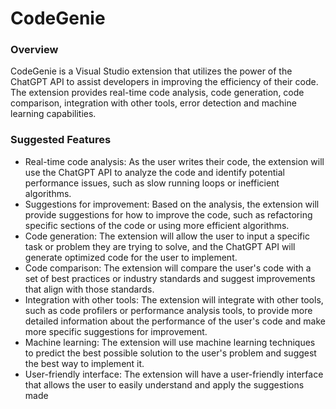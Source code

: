 # CodeGenie

### Overview

CodeGenie is a Visual Studio extension that utilizes the power of the ChatGPT API to assist developers in improving the efficiency of their code. The extension provides real-time code analysis, code generation, code comparison, integration with other tools, error detection and machine learning capabilities.

### Suggested Features

- Real-time code analysis: As the user writes their code, the extension will use the ChatGPT API to analyze the code and identify potential performance issues, such as slow running loops or inefficient algorithms.
- Suggestions for improvement: Based on the analysis, the extension will provide suggestions for how to improve the code, such as refactoring specific sections of the code or using more efficient algorithms.
- Code generation: The extension will allow the user to input a specific task or problem they are trying to solve, and the ChatGPT API will generate optimized code for the user to implement.
- Code comparison: The extension will compare the user's code with a set of best practices or industry standards and suggest improvements that align with those standards.
- Integration with other tools: The extension will integrate with other tools, such as code profilers or performance analysis tools, to provide more detailed information about the performance of the user's code and make more specific suggestions for improvement.
- Machine learning: The extension will use machine learning techniques to predict the best possible solution to the user's problem and suggest the best way to implement it.
- User-friendly interface: The extension will have a user-friendly interface that allows the user to easily understand and apply the suggestions made
